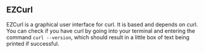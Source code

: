 ## EZCurl

EZCurl is a graphical user interface for curl. It is based and depends on curl. You can check if you have curl by going into your
terminal and entering the command `curl --version`, which should result in a little box of text being printed if successful.
